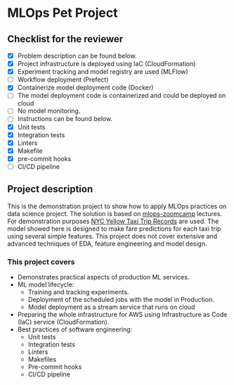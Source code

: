 # MLOps Pet Project

## Checklist for the reviewer

- [x] Problem description can be found below.
- [x] Project infrastructure is deployed using IaC (CloudFormation)
- [x] Experiment tracking and model registry are used (MLFlow)
- [ ] Workflow deployment (Prefect)
- [x] Containerize model deployment code (Docker)
- [ ] The model deployment code is containerized and could be deployed on cloud
- [ ] No model monitoring.
- [ ] Instructions can be found below.
- [x] Unit tests
- [x] Integration tests
- [x] Linters
- [x] Makefile
- [x] pre-commit hooks
- [ ] CI/CD pipeline

## Project description

This is the demonstration project to show how to apply MLOps practices on data science project.
The solution is based on [mlops-zoomcamp](https://github.com/DataTalksClub/mlops-zoomcamp) lectures.
For demonstration purposes [NYC Yellow Taxi Trip Records](https://www1.nyc.gov/site/tlc/about/tlc-trip-record-data.page)
are used. The model showed here is designed to make fare predictions for each taxi trip using
several simple features. This project does not cover extensive and advanced techniques of EDA, feature engineering
and model design.

### This project covers

- Demonstrates practical aspects of production ML services.
- ML model lifecycle:
  - Training and tracking experiments.
  - Deployment of the scheduled jobs with the model in Production.
  - Model deployment as a stream service that runs on cloud
- Preparing the whole infrastructure for AWS using Infrastructure as Code (IaC) service (CloudFormation).
- Best practices of software engineering:
  - Unit tests
  - Integration tests
  - Linters
  - Makefiles
  - Pre-commit hooks
  - CI/CD pipeline
